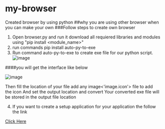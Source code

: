 # my-browser
Created browser by using python
##why you are using other browser when you can make your own
###Follow steps to create own browser
1. Open browser.py and run it 
    download all requiered libraries and modules using "pip install <module_name>"
2. run commands pip install auto-py-to-exe
3. Run command auto-py-to-exe to create exe file for our python script. 
![image](https://user-images.githubusercontent.com/100562544/193628788-40e17ef1-9832-48e7-8bf5-d166fb860c9b.png)

  ####you will get the interface like below
  
  
  ![image](https://user-images.githubusercontent.com/100562544/193630620-c5f1d1ce-4653-43bc-aa81-4197fb98fd66.png)
  
  
  Then fill the location of your file add any image<'image.icon'> file to add the icon
  And set the output location and convert
  Your converted exe file will be stored in the output file location
  
 4. If you want to create a setup application for your application the follow the link
 
 <a href="https://www.geeksforgeeks.org/convert-python-code-to-a-software-to-install-on-windows-using-inno-setup-compiler/#:~:text=Convert%20Python%20Code%20to%20a%20Software%20to%20Install,Application%20shortcuts%20and%20Click%20on%20Next.%20More%20items" >Click Here<a>





